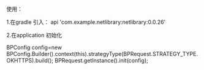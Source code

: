 使用：

1.在gradle 引入： 
api 'com.example.netlibrary:netlibrary:0.0.26'

2.在application 初始化

 BPConfig config=new BPConfig.Builder().context(this).strategyType(BPRequest.STRATEGY_TYPE.OKHTTPS).build();
 BPRequest.getInstance().init(config);
